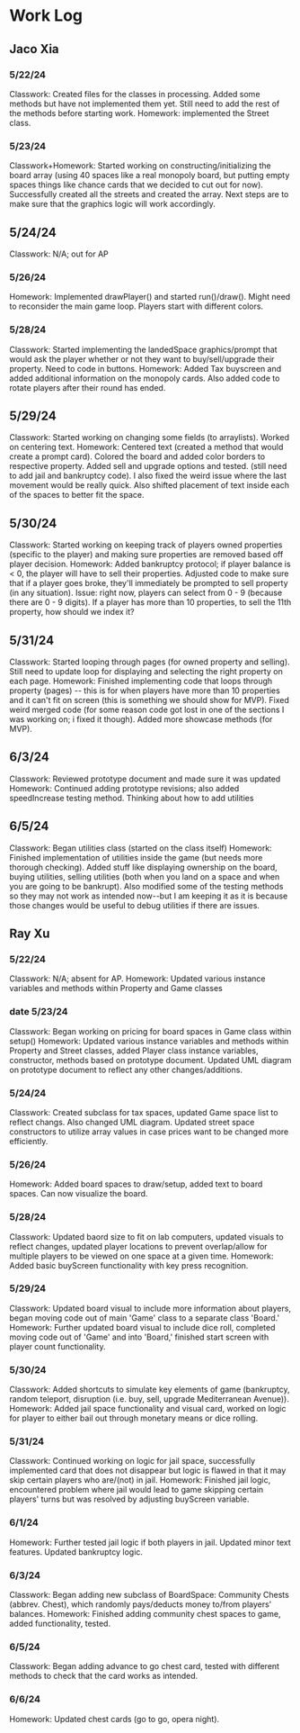 # Work Log

## Jaco Xia

### 5/22/24

Classwork: Created files for the classes in processing. Added some methods
but have not implemented them yet. Still need to add the rest of the
methods before starting work. Homework: implemented the Street class.

### 5/23/24

Classwork+Homework: Started working on constructing/initializing
the board array (using 40 spaces like a real monopoly board, but
putting empty spaces things like chance cards that we decided to
cut out for now). Successfully created all the streets and created
the array. Next steps are to make sure that the graphics logic will work accordingly.

## 5/24/24 
Classwork: N/A; out for AP

### 5/26/24
Homework: Implemented drawPlayer() and started run()/draw(). Might need to reconsider the main game loop. Players start with different colors.

### 5/28/24
Classwork: Started implementing the landedSpace graphics/prompt that would ask the player whether or not they want to buy/sell/upgrade their property. Need to code in buttons.
Homework: Added Tax buyscreen and added additional information on the monopoly cards. Also added code to rotate players after their round has ended.

## 5/29/24
Classwork: Started working on changing some fields (to arraylists). Worked on centering text.
Homework: Centered text (created a method that would create a prompt card). Colored the board and added color borders to respective property. Added sell and upgrade options and tested. (still need to add jail and bankruptcy code). I also fixed the weird issue where the last movement would be really quick. Also shifted placement of text inside each of the spaces to better fit the space.

## 5/30/24
Classwork: Started working on keeping track of players owned properties (specific to the player) and making sure properties are removed based off player decision.
Homework: Added bankruptcy protocol; if player balance is < 0, the player will have to sell their properties. Adjusted code to make sure that if a player goes broke, they'll immediately be prompted to sell property (in any situation). Issue: right now, players can select from 0 - 9 (because there are 0 - 9 digits). If a player has more than 10 properties, to sell the 11th property, how should we index it?

## 5/31/24
Classwork: Started looping through pages (for owned property and selling). Still need to update loop for displaying and selecting the right property on each page.
Homework: Finished implementing code that loops through property (pages) -- this is for when players have more than 10 properties and it can't fit on screen (this is something we should show for MVP). Fixed weird merged code (for some reason code got lost in one of the sections I was working on; i fixed it though). Added more showcase methods (for MVP).

## 6/3/24
Classwork: Reviewed prototype document and made sure it was updated 
Homework: Continued adding prototype revisions; also added speedIncrease testing method. Thinking about how to add utilities

## 6/5/24
Classwork: Began utilities class (started on the class itself)
Homework: Finished implementation of utilities inside the game (but needs more thorough checking). Added stuff like displaying ownership on the board, buying utilities, selling utilities (both when you land on a space and when you are going to be bankrupt). Also modified some of the testing methods so they may not work as intended now--but I am keeping it as it is because those changes would be useful to debug utilities if there are issues. 

## Ray Xu

### 5/22/24
Classwork: N/A; absent for AP.
Homework: Updated various instance variables and methods within Property and Game classes

### date 5/23/24
Classwork: Began working on pricing for board spaces in Game class within setup()
Homework: Updated various instance variables and methods within Property and Street classes,
          added Player class instance variables, constructor, methods based on prototype document. 
          Updated UML diagram on prototype document to reflect any other changes/additions.

### 5/24/24
Classwork: Created subclass for tax spaces, updated Game space list to reflect changs. Also changed UML diagram.
Updated street space constructors to utilize array values in case prices want to be changed more efficiently.

### 5/26/24
Homework: Added board spaces to draw/setup, added text to board spaces. Can now visualize the board.

### 5/28/24
Classwork: Updated baord size to fit on lab computers, updated visuals
	   to reflect changes, updated player locations to prevent overlap/allow
	   for multiple players to be viewed on one space at a given time.
Homework: Added basic buyScreen functionality with key press recognition.

### 5/29/24
Classwork: Updated board visual to include more information about players, began moving code out of main 'Game' class to a separate class 'Board.'
Homework: Further updated board visual to include dice roll, completed moving code out of 'Game' and into 'Board,' finished start screen with player count functionality.

### 5/30/24
Classwork: Added shortcuts to simulate key elements of game (bankruptcy, random teleport, disruption (i.e. buy, sell, upgrade Mediterranean Avenue)).
Homework: Added jail space functionality and visual card, worked on logic for player to either bail out through monetary means or dice rolling.

### 5/31/24
Classwork: Continued working on logic for jail space, successfully implemented card that does not disappear but logic is flawed in that it may skip certain players who are/(not) in jail.
Homework: Finished jail logic, encountered problem where jail would lead to game skipping certain players' turns but was resolved by adjusting buyScreen variable. 

### 6/1/24
Homework: Further tested jail logic if both players in jail. Updated minor text features. Updated bankruptcy logic.

### 6/3/24
Classwork: Began adding new subclass of BoardSpace: Community Chests (abbrev. Chest), which randomly pays/deducts money to/from players' balances.
Homework: Finished adding community chest spaces to game, added functionality, tested.

### 6/5/24
Classwork: Began adding advance to go chest card, tested with different methods to check that the card works as intended.

### 6/6/24
Homework: Updated chest cards (go to go, opera night).